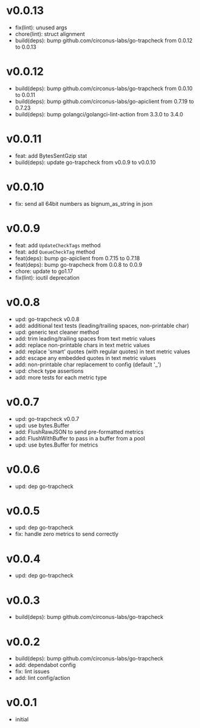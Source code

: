 # v0.0.13

* fix(lint): unused args
* chore(lint): struct alignment
* build(deps): bump github.com/circonus-labs/go-trapcheck from 0.0.12 to 0.0.13

# v0.0.12

* build(deps): bump github.com/circonus-labs/go-trapcheck from 0.0.10 to 0.0.11
* build(deps): bump github.com/circonus-labs/go-apiclient from 0.7.19 to 0.7.23
* build(deps): bump golangci/golangci-lint-action from 3.3.0 to 3.4.0

# v0.0.11

* feat: add BytesSentGzip stat
* build(deps): update go-trapcheck from v0.0.9 to v0.0.10

# v0.0.10

* fix: send all 64bit numbers as bignum_as_string in json

# v0.0.9

* feat: add `UpdateCheckTags` method
* feat: add `QueueCheckTag` method
* feat(deps): bump go-apiclient from 0.7.15 to 0.7.18
* feat(deps): bump go-trapcheck from 0.0.8 to 0.0.9
* chore: update to go1.17
* fix(lint): ioutil deprecation

# v0.0.8

* upd: go-trapcheck v0.0.8
* add: additional text tests (leading/trailing spaces, non-printable char)
* upd: generic text cleaner method
* add: trim leading/trailing spaces from text metric values
* add: replace non-printable chars in text metric values
* add: replace 'smart' quotes (with regular quotes) in text metric values
* add: escape any embedded quotes in text metric values
* add: non-printable char replacement to config (default '_')
* upd: check type assertions
* add: more tests for each metric type

# v0.0.7

* upd: go-trapcheck v0.0.7
* upd: use bytes.Buffer
* add: FlushRawJSON to send pre-formatted metrics
* add: FlushWithBuffer to pass in a buffer from a pool
* upd: use bytes.Buffer for metrics

# v0.0.6

* upd: dep go-trapcheck

# v0.0.5

* upd: dep go-trapcheck
* fix: handle zero metrics to send correctly

# v0.0.4

* upd: dep go-trapcheck

# v0.0.3

* build(deps): bump github.com/circonus-labs/go-trapcheck

# v0.0.2

* build(deps): bump github.com/circonus-labs/go-trapcheck
* add: dependabot config
* fix: lint issues
* add: lint config/action

# v0.0.1

* initial
